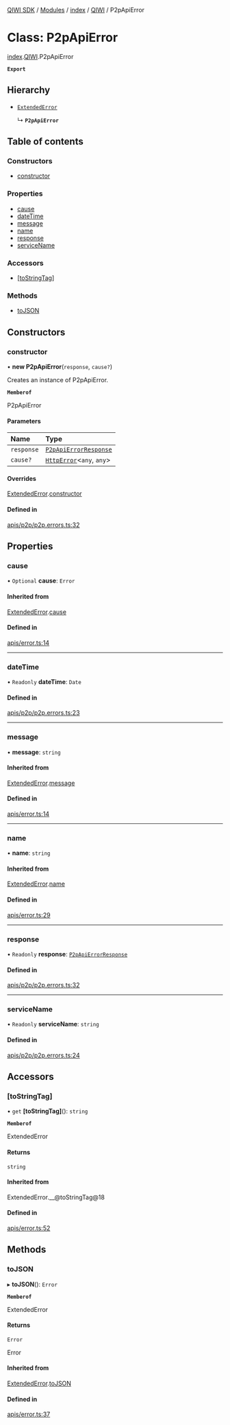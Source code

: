 [QIWI SDK](../README.md) / [Modules](../modules.md) / [index](../modules/index.md) / [QIWI](../modules/index.QIWI.md) / P2pApiError

# Class: P2pApiError

[index](../modules/index.md).[QIWI](../modules/index.QIWI.md).P2pApiError

**`Export`**

## Hierarchy

- [`ExtendedError`](index._internal_.ExtendedError.md)

  ↳ **`P2pApiError`**

## Table of contents

### Constructors

- [constructor](index.QIWI.P2pApiError.md#constructor)

### Properties

- [cause](index.QIWI.P2pApiError.md#cause)
- [dateTime](index.QIWI.P2pApiError.md#datetime)
- [message](index.QIWI.P2pApiError.md#message)
- [name](index.QIWI.P2pApiError.md#name)
- [response](index.QIWI.P2pApiError.md#response)
- [serviceName](index.QIWI.P2pApiError.md#servicename)

### Accessors

- [[toStringTag]](index.QIWI.P2pApiError.md#[tostringtag])

### Methods

- [toJSON](index.QIWI.P2pApiError.md#tojson)

## Constructors

### constructor

• **new P2pApiError**(`response`, `cause?`)

Creates an instance of P2pApiError.

**`Memberof`**

P2pApiError

#### Parameters

| Name | Type |
| :------ | :------ |
| `response` | [`P2pApiErrorResponse`](../modules/index.QIWI.md#p2papierrorresponse) |
| `cause?` | [`HttpError`](index.QIWI.HttpError.md)<`any`, `any`\> |

#### Overrides

[ExtendedError](index._internal_.ExtendedError.md).[constructor](index._internal_.ExtendedError.md#constructor)

#### Defined in

[apis/p2p/p2p.errors.ts:32](https://github.com/AlexXanderGrib/node-qiwi-sdk/blob/8cf62fb/src/apis/p2p/p2p.errors.ts#L32)

## Properties

### cause

• `Optional` **cause**: `Error`

#### Inherited from

[ExtendedError](index._internal_.ExtendedError.md).[cause](index._internal_.ExtendedError.md#cause)

#### Defined in

[apis/error.ts:14](https://github.com/AlexXanderGrib/node-qiwi-sdk/blob/8cf62fb/src/apis/error.ts#L14)

___

### dateTime

• `Readonly` **dateTime**: `Date`

#### Defined in

[apis/p2p/p2p.errors.ts:23](https://github.com/AlexXanderGrib/node-qiwi-sdk/blob/8cf62fb/src/apis/p2p/p2p.errors.ts#L23)

___

### message

• **message**: `string`

#### Inherited from

[ExtendedError](index._internal_.ExtendedError.md).[message](index._internal_.ExtendedError.md#message)

#### Defined in

[apis/error.ts:14](https://github.com/AlexXanderGrib/node-qiwi-sdk/blob/8cf62fb/src/apis/error.ts#L14)

___

### name

• **name**: `string`

#### Inherited from

[ExtendedError](index._internal_.ExtendedError.md).[name](index._internal_.ExtendedError.md#name)

#### Defined in

[apis/error.ts:29](https://github.com/AlexXanderGrib/node-qiwi-sdk/blob/8cf62fb/src/apis/error.ts#L29)

___

### response

• `Readonly` **response**: [`P2pApiErrorResponse`](../modules/index.QIWI.md#p2papierrorresponse)

#### Defined in

[apis/p2p/p2p.errors.ts:32](https://github.com/AlexXanderGrib/node-qiwi-sdk/blob/8cf62fb/src/apis/p2p/p2p.errors.ts#L32)

___

### serviceName

• `Readonly` **serviceName**: `string`

#### Defined in

[apis/p2p/p2p.errors.ts:24](https://github.com/AlexXanderGrib/node-qiwi-sdk/blob/8cf62fb/src/apis/p2p/p2p.errors.ts#L24)

## Accessors

### [toStringTag]

• `get` **[toStringTag]**(): `string`

**`Memberof`**

ExtendedError

#### Returns

`string`

#### Inherited from

ExtendedError.\_\_@toStringTag@18

#### Defined in

[apis/error.ts:52](https://github.com/AlexXanderGrib/node-qiwi-sdk/blob/8cf62fb/src/apis/error.ts#L52)

## Methods

### toJSON

▸ **toJSON**(): `Error`

**`Memberof`**

ExtendedError

#### Returns

`Error`

Error

#### Inherited from

[ExtendedError](index._internal_.ExtendedError.md).[toJSON](index._internal_.ExtendedError.md#tojson)

#### Defined in

[apis/error.ts:37](https://github.com/AlexXanderGrib/node-qiwi-sdk/blob/8cf62fb/src/apis/error.ts#L37)
